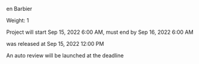 en Barbier

 Weight: 1

 Project will start Sep 15, 2022 6:00 AM, must end by Sep 16, 2022 6:00 AM

 was released at Sep 15, 2022 12:00 PM

 An auto review will be launched at the deadline
